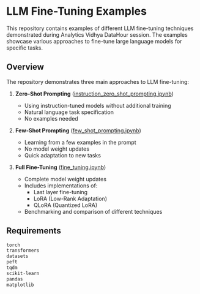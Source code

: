# LLM Fine-Tuning Examples

This repository contains examples of different LLM fine-tuning techniques demonstrated during Analytics Vidhya DataHour session. The examples showcase various approaches to fine-tune large language models for specific tasks.

## Overview

The repository demonstrates three main approaches to LLM fine-tuning:

1. **Zero-Shot Prompting** ([instruction_zero_shot_prompting.ipynb](instruction_zero_shot_prompting.ipynb))
   - Using instruction-tuned models without additional training
   - Natural language task specification
   - No examples needed

2. **Few-Shot Prompting** ([few_shot_prompting.ipynb](few_shot_prompting.ipynb))
   - Learning from a few examples in the prompt
   - No model weight updates
   - Quick adaptation to new tasks

3. **Full Fine-Tuning** ([fine_tuning.ipynb](fine_tuning.ipynb))
   - Complete model weight updates
   - Includes implementations of:
     - Last layer fine-tuning
     - LoRA (Low-Rank Adaptation)
     - QLoRA (Quantized LoRA)
   - Benchmarking and comparison of different techniques

## Requirements

```python
torch
transformers
datasets
peft
tqdm
scikit-learn
pandas
matplotlib